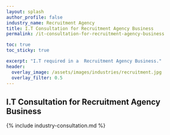 ```yaml
---
layout: splash 
author_profile: false 
industry_name: Recruitment Agency
title: I.T Consultation for Recruitment Agency Business
permalink: /it-consultation-for-recruitment-agency-business

toc: true
toc_sticky: true

excerpt: "I.T required in a  Recruitment Agency Business."
header:
  overlay_image: /assets/images/industries/recruitment.jpg
  overlay_filter: 0.5 
---
```


## I.T Consultation for Recruitment Agency Business

{% include industry-consultation.md %}
